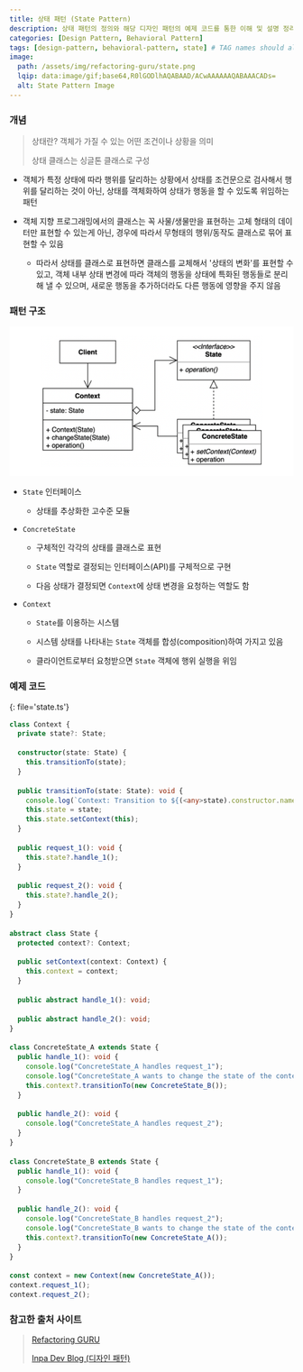 ```yaml
---
title: 상태 패턴 (State Pattern)
description: 상태 패턴의 정의와 해당 디자인 패턴의 예제 코드를 통한 이해 및 설명 정리
categories: [Design Pattern, Behavioral Pattern]
tags: [design-pattern, behavioral-pattern, state] # TAG names should always be lowercase
image:
  path: /assets/img/refactoring-guru/state.png
  lqip: data:image/gif;base64,R0lGODlhAQABAAD/ACwAAAAAAQABAAACADs=
  alt: State Pattern Image
---
```


### 개념

> 상태란? 객체가 가질 수 있는 어떤 조건이나 상황을 의미
>
> 상태 클래스는 싱글톤 클래스로 구성

- 객체가 특정 상태에 따라 행위를 달리하는 상황에서 상태를 조건문으로 검사해서 행위를 달리하는 것이 아닌, 상태를 객체화하여 상태가 행동을 할 수 있도록 위임하는 패턴

- 객체 지향 프로그래밍에서의 클래스는 꼭 사물/생물만을 표현하는 고체 형태의 데이터만 표현할 수 있는게 아닌, 경우에 따라서 무형태의 행위/동작도 클래스로 묶어 표현할 수 있음

  - 따라서 상태를 클래스로 표현하면 클래스를 교체해서 '상태의 변화'를 표현할 수 있고, 객체 내부 상태 변경에 따라 객체의 행동을 상태에 특화된 행동들로 분리해 낼 수 있으며, 새로운 행동을 추가하더라도 다른 행동에 영향을 주지 않음

### 패턴 구조

![state](/assets/img/structure/state.png)

- `State` 인터페이스

  - 상태를 추상화한 고수준 모듈

- `ConcreteState`

  - 구체적인 각각의 상태를 클래스로 표현

  - `State` 역할로 결정되는 인터페이스(API)를 구체적으로 구현

  - 다음 상태가 결정되면 `Context`에 상태 변경을 요청하는 역할도 함

- `Context`

  - `State`를 이용하는 시스템

  - 시스템 상태를 나타내는 `State` 객체를 합성(composition)하여 가지고 있음

  - 클라이언트로부터 요청받으면 `State` 객체에 행위 실행을 위임

### 예제 코드

{: file='state.ts'}

```ts
class Context {
  private state?: State;

  constructor(state: State) {
    this.transitionTo(state);
  }

  public transitionTo(state: State): void {
    console.log(`Context: Transition to ${(<any>state).constructor.name}`);
    this.state = state;
    this.state.setContext(this);
  }

  public request_1(): void {
    this.state?.handle_1();
  }

  public request_2(): void {
    this.state?.handle_2();
  }
}

abstract class State {
  protected context?: Context;

  public setContext(context: Context) {
    this.context = context;
  }

  public abstract handle_1(): void;

  public abstract handle_2(): void;
}

class ConcreteState_A extends State {
  public handle_1(): void {
    console.log("ConcreteState_A handles request_1");
    console.log("ConcreteState_A wants to change the state of the context");
    this.context?.transitionTo(new ConcreteState_B());
  }

  public handle_2(): void {
    console.log("ConcreteState_A handles request_2");
  }
}

class ConcreteState_B extends State {
  public handle_1(): void {
    console.log("ConcreteState_B handles request_1");
  }

  public handle_2(): void {
    console.log("ConcreteState_B handles request_2");
    console.log("ConcreteState_B wants to change the state of the context");
    this.context?.transitionTo(new ConcreteState_A());
  }
}

const context = new Context(new ConcreteState_A());
context.request_1();
context.request_2();
```

### 참고한 출처 사이트

> [Refactoring GURU](https://refactoring.guru/ko/design-patterns)
>
> [Inpa Dev Blog (디자인 패턴)](https://inpa.tistory.com/category/%EB%94%94%EC%9E%90%EC%9D%B8%20%ED%8C%A8%ED%84%B4)
